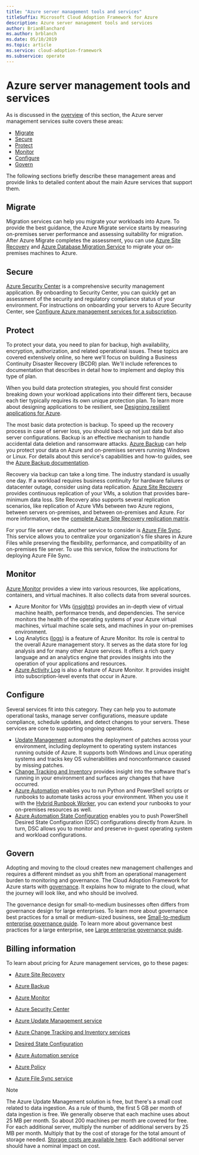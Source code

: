```yaml
---
title: "Azure server management tools and services"
titleSuffix: Microsoft Cloud Adoption Framework for Azure
description: Azure server management tools and services
author: BrianBlanchard
ms.author: brblanch
ms.date: 05/10/2019
ms.topic: article
ms.service: cloud-adoption-framework
ms.subservice: operate
---
```


# Azure server management tools and services

As is discussed in the [overview](/azure/architecture/cloud-adoption/operations/azure-server-management/) of this section, the Azure server management services suite covers these areas:

- [Migrate](#migrate)
- [Secure](#secure)
- [Protect](#protect)
- [Monitor](#monitor)
- [Configure](#configure)
- [Govern](#govern)

The following sections briefly describe these management areas and provide links to detailed content about the main Azure services that support them.

## Migrate

Migration services can help you migrate your workloads into Azure. To provide the best guidance, the Azure Migrate service starts by measuring on-premises server performance and assessing suitability for migration. After Azure Migrate completes the assessment, you can use [Azure Site Recovery](https://docs.microsoft.com/azure/site-recovery/site-recovery-overview) and [Azure Database Migration Service](/azure/dms/dms-overview) to migrate your on-premises machines to Azure.

## Secure

[Azure Security Center](/azure/security-center/security-center-intro) is a comprehensive security management application. By onboarding to Security Center, you can quickly get an assessment of the security and regulatory compliance status of your environment. For instructions on onboarding your servers to Azure Security Center, see [Configure Azure management services for a subscription](./onboard-at-scale.md#azure-security-center).

## Protect

To protect your data, you need to plan for backup, high availability, encryption, authorization, and related operational issues. These topics are covered extensively online, so here we'll focus on building a Business Continuity Disaster Recovery (BCDR) plan. We'll include references to documentation that describes in detail how to implement and deploy this type of plan.

When you build data protection strategies, you should first consider breaking down your workload applications into their different tiers, because each tier typically requires its own unique protection plan. To learn more about designing applications to be resilient, see [Designing resilient applications for Azure](https://docs.microsoft.com/azure/architecture/resiliency).

The most basic data protection is backup. To speed up the recovery process in case of server loss, you should back up not just data but also server configurations. Backup is an effective mechanism to handle accidental data deletion and ransomware attacks. [Azure Backup](https://docs.microsoft.com/azure/backup) can help you protect your data on Azure and on-premises servers running Windows or Linux. For details about this service's capabilities and how-to guides, see the [Azure Backup documentation](https://docs.microsoft.com/azure/backup/backup-overview).

Recovery via backup can take a long time. The industry standard is usually one day. If a workload requires business continuity for hardware failures or datacenter outage, consider using data replication. [Azure Site Recovery](https://docs.microsoft.com/azure/site-recovery/site-recovery-overview) provides continuous replication of your VMs, a solution that provides bare-minimum data loss. Site Recovery also supports several replication scenarios, like replication of Azure VMs between two Azure regions, between servers on-premises, and between on-premises and Azure. For more information, see the [complete Azure Site Recovery replication matrix](https://docs.microsoft.com/azure/site-recovery/site-recovery-overview#what-can-i-replicate).

For your file server data, another service to consider is [Azure File Sync](https://docs.microsoft.com/azure/storage/files/storage-sync-files-planning). This service allows you to centralize your organization's file shares in Azure Files while preserving the flexibility, performance, and compatibility of an on-premises file server. To use this service, follow the instructions for deploying Azure File Sync.

## Monitor

[Azure Monitor](https://docs.microsoft.com/azure/azure-monitor/overview) provides a view into various resources, like applications, containers, and virtual machines. It also collects data from several sources.

- Azure Monitor for VMs ([insights](https://docs.microsoft.com/azure/azure-monitor/insights/vminsights-overview)) provides an in-depth view of virtual machine health, performance trends, and dependencies. The service monitors the health of the operating systems of your Azure virtual machines, virtual machine scale sets, and machines in your on-premises environment.
- Log Analytics ([logs](https://docs.microsoft.com/azure/azure-monitor/platform/data-collection#logs)) is a feature of Azure Monitor. Its role is central to the overall Azure management story. It serves as the data store for log analysis and for many other Azure services. It offers a rich query language and an analytics engine that provides insights into the operation of your applications and resources.
- [Azure Activity Log](https://docs.microsoft.com/azure/azure-monitor/platform/activity-logs-overview) is also a feature of Azure Monitor. It provides insight into subscription-level events that occur in Azure.

## Configure

Several services fit into this category. They can help you to automate operational tasks, manage server configurations, measure update compliance, schedule updates, and detect changes to your servers. These services are core to supporting ongoing operations.

- [Update Management](https://docs.microsoft.com/azure/automation/automation-update-management#viewing-update-assessments) automates the deployment of patches across your environment, including deployment to operating system instances running outside of Azure. It supports both Windows and Linux operating systems and tracks key OS vulnerabilities and nonconformance caused by missing patches.
- [Change Tracking and Inventory](https://docs.microsoft.com/azure/automation/change-tracking) provides insight into the software that's running in your environment and surfaces any changes that have occurred.
- [Azure Automation](https://docs.microsoft.com/azure/automation/automation-intro) enables you to run Python and PowerShell scripts or runbooks to automate tasks across your environment. When you use it with the [Hybrid Runbook Worker](https://docs.microsoft.com/azure/automation/automation-hybrid-runbook-worker), you can extend your runbooks to your on-premises resources as well.
- [Azure Automation State Configuration](https://docs.microsoft.com/azure/automation/automation-dsc-overview) enables you to push PowerShell Desired State Configuration (DSC) configurations directly from Azure. In turn, DSC allows you to monitor and preserve in-guest operating system and workload configurations.

## Govern

Adopting and moving to the cloud creates new management challenges and requires a different mindset as you shift from an operational management burden to monitoring and governance. The Cloud Adoption Framework for Azure starts with [governance](https://docs.microsoft.com/azure/architecture/cloud-adoption/governance/overview). It explains how to migrate to the cloud, what the journey will look like, and who should be involved.

The governance design for small-to-medium businesses often differs from governance design for large enterprises. To learn more about governance best practices for a small or medium-sized business, see [Small-to-medium enterprise governance guide](https://docs.microsoft.com/azure/architecture/cloud-adoption/governance/journeys/small-to-medium-enterprise/overview). To learn more about governance best practices for a large enterprise, see [Large enterprise governance guide](https://docs.microsoft.com/azure/architecture/cloud-adoption/governance/journeys/large-enterprise/overview).

## Billing information

To learn about pricing for Azure management services, go to these pages:

- [Azure Site Recovery](https://azure.microsoft.com/pricing/details/site-recovery)

- [Azure Backup](https://azure.microsoft.com/pricing/details/backup)

- [Azure Monitor](https://azure.microsoft.com/pricing/details/monitor)

- [Azure Security Center](https://azure.microsoft.com/pricing/details/security-center)

- [Azure Update Management service](https://azure.microsoft.com/pricing/details/automation)

- [Azure Change Tracking and Inventory services](https://azure.microsoft.com/pricing/details/automation)

- [Desired State Configuration](https://azure.microsoft.com/pricing/details/automation)

- [Azure Automation service](https://azure.microsoft.com/pricing/details/automation)

- [Azure Policy](https://azure.microsoft.com/pricing/details/azure-policy)

- [Azure File Sync service](https://azure.microsoft.com/pricing/details/storage/blobs)

> [!NOTE]
> The Azure Update Management solution is free, but there's a small cost related to data ingestion. As a rule of thumb, the first 5 GB per month of data ingestion is free. We generally observe that each machine uses about 25 MB per month. So about 200 machines per month are covered for free. For each additional server, multiply the number of additional servers by 25 MB per month. Multiply that by the cost of storage for the total amount of storage needed. [Storage costs are available here](https://azure.microsoft.com/pricing/details/storage/). Each additional server should have a nominal impact on cost.
